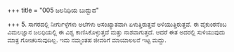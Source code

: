 +++
title = "005 ಜಲನಿಧಿಯ ಬುದ್ಬುದ"

+++
5. ಸಾಗರದಲ್ಲಿ ನೀರ್ಗುಳ್ಳೆಗಳು ಅಲೆಗಳು ಅಸಂಖ್ಯಾತವಾಗಿ ಏಳುತ್ತಿರುತ್ತವೆ ಅಳಿಯುತ್ತಿರುತ್ತವೆ. ಈ ವೈಕುಂಠನೆಂಬ ವಿಮಲಜ್ಞಾನ ಜಲಧಿಯಲ್ಲಿ ಈ ವಿಶ್ವ ಕಾಣಿಸಿಕೊಳ್ಳುತ್ತದೆ ಮತ್ತು ನಾಶವಾಗುತ್ತದೆ. ಆದರೆ ಈತ ಅದರಲ್ಲಿ ಸುಳಿಯುವುದು ಮಾತ್ರ ಗೋಚರಿಸುವುದಿಲ್ಲ. ಇದು ನಮ್ಮಂತಹ ಜೀವರಿಗೆ ಮಾಯಾಲಲನೆ ಇಟ್ಟ ಮದ್ದು.